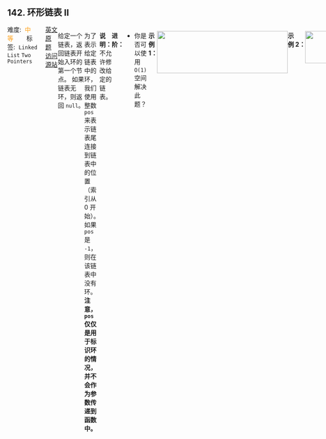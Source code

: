 <div style="font-size: 20px; margin-bottom: 15px; font-weight: bold;">142. 环形链表 II</div>
<div style="display: flex; font-size: 14px; justify-content: space-between;"><div><span style="margin-right: 30px;">难度:&nbsp;&nbsp;<label style="color: rgb(255, 161, 25);">中等</label></span><span style="margin-right: 30px;">标签:&nbsp;&nbsp;<code>Linked List</code>&nbsp;<code>Two Pointers</code></span></div><div><span style="margin-right: 15px;"><a href="https://leetcode.com/problems/linked-list-cycle-ii/">英文原题</a></span><span><a href="https://leetcode-cn.com/problems/linked-list-cycle-ii/">访问源站</a></span></div>
<hr style="height: 1px; margin: 1em 0px;" />
<p>给定一个链表，返回链表开始入环的第一个节点。 如果链表无环，则返回 <code>null</code>。</p>

<p>为了表示给定链表中的环，我们使用整数 <code>pos</code> 来表示链表尾连接到链表中的位置（索引从 0 开始）。 如果 <code>pos</code> 是 <code>-1</code>，则在该链表中没有环。<strong>注意，<code>pos</code> 仅仅是用于标识环的情况，并不会作为参数传递到函数中。</strong></p>

<p><strong>说明：</strong>不允许修改给定的链表。</p>

<p><strong>进阶：</strong></p>

<ul>
	<li>你是否可以使用 <code>O(1)</code> 空间解决此题？</li>
</ul>

<p> </p>

<p><strong>示例 1：</strong></p>

<p><img alt="" src="https://assets.leetcode-cn.com/aliyun-lc-upload/uploads/2018/12/07/circularlinkedlist.png" style="height: 97px; width: 300px;" /></p>

<pre>
<strong>输入：</strong>head = [3,2,0,-4], pos = 1
<strong>输出：</strong>返回索引为 1 的链表节点
<strong>解释：</strong>链表中有一个环，其尾部连接到第二个节点。
</pre>

<p><strong>示例 2：</strong></p>

<p><img alt="" src="https://assets.leetcode-cn.com/aliyun-lc-upload/uploads/2018/12/07/circularlinkedlist_test2.png" style="height: 74px; width: 141px;" /></p>

<pre>
<strong>输入：</strong>head = [1,2], pos = 0
<strong>输出：</strong>返回索引为 0 的链表节点
<strong>解释：</strong>链表中有一个环，其尾部连接到第一个节点。
</pre>

<p><strong>示例 3：</strong></p>

<p><img alt="" src="https://assets.leetcode-cn.com/aliyun-lc-upload/uploads/2018/12/07/circularlinkedlist_test3.png" style="height: 45px; width: 45px;" /></p>

<pre>
<strong>输入：</strong>head = [1], pos = -1
<strong>输出：</strong>返回 null
<strong>解释：</strong>链表中没有环。
</pre>

<p> </p>

<p><strong>提示：</strong></p>

<ul>
	<li>链表中节点的数目范围在范围 <code>[0, 10<sup>4</sup>]</code> 内</li>
	<li><code>-10<sup>5</sup> &lt;= Node.val &lt;= 10<sup>5</sup></code></li>
	<li><code>pos</code> 的值为 <code>-1</code> 或者链表中的一个有效索引</li>
</ul>

<hr style="height: 1px; margin: 1em 0px;" />
<strong>第2次解答</strong>
```javascript
/**
 * Definition for singly-linked list.
 * function ListNode(val) {
 *     this.val = val;
 *     this.next = null;
 * }
 */

/**
 * @param {ListNode} head
 * @return {ListNode}
 */
var detectCycle = function (head) {
  // 思路是先判断有没有环，如果有环，就定义一个从 head 开始的新节点，和 slow 一起走，相遇的地方就是入环口
  // 边界条件
  if (head === null) return null;
  // 定义快慢指针，快指针一次走两步，慢指针一次走一步
  let fast = head,
    slow = head;
  // 标志符，标记是否有环
  let isCycle = false;
  // 快指针没走完就一直走下去，结束条件是 快指针 === 慢指针，不限于 两者都为同一个节点（有环），或者都为 null（没环）
  while (fast !== null && fast.next !== null) {
    fast = fast.next.next;
    slow = slow.next;
    if (fast === slow) {
      isCycle = true;
      break;
    }
  }

  // 如果有环
  if (isCycle) {
    // 然后定义一个新的指针，指向 head， 和 slow 指针同时走，两者相遇的地方就是入环口
    let pointer = head;
    while (pointer !== slow) {
      slow = slow.next;
      pointer = pointer.next;
    }
    // 返回相遇的地方
    return slow;
  }
  // 如果 slow 为null，则返回 null
  return null;
};
```
<hr style="height: 1px; margin: 1em 0px;" />
<strong>第1次解答</strong>
```javascript
/**
 * Definition for singly-linked list.
 * function ListNode(val) {
 *     this.val = val;
 *     this.next = null;
 * }
 */

/**
 * @param {ListNode} head
 * @return {ListNode}
 */
var detectCycle = function (head) {
  // 定义快慢指针，fast 每次走 2 步，slow 每次走 1 步
  let fast = head,
    slow = head;

  // 因为 fast 走的快，当 fast 为 null 的时候，则表示没有环
  while (fast !== null) {
    // slow 每次走一步
    slow = slow.next;
    // fast 下一个为 null，则表示没有环
    if (fast.next === null) return null;
    // fast 每次走两步
    fast = fast.next.next;
    // 如果 fast 和 slow 相遇了，则证明有环
    if (fast === slow) {
      // 开始一个第三个指针，指向 head
      let ptr = head;
      // ptr 指针和 slow 同时往前走，相遇点就是入环点
      while (ptr !== slow) {
        ptr = ptr.next;
        slow = slow.next;
      }
      // 返回入环点
      return ptr;
    }
  }
  
  // 否则没有环
  return null;
};
```